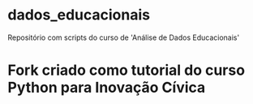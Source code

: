 # dados_educacionais
Repositório com scripts do curso de 'Análise de Dados Educacionais'

# Fork criado como tutorial do curso Python para Inovação Cívica
